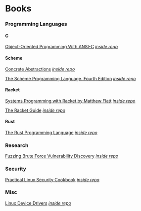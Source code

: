 # Books

### Programming Languages

#### C

[Object-Oriented Programming With ANSI-C](https://www.cs.rit.edu/~ats/books/ooc.pdf) *[inside repo](<pdf/ooc.pdf>)*

#### Scheme

[Concrete Abstractions](https://gustavus.edu/mcs/max/concrete-abstractions-pdfs/ConcreteAbstractions.pdf) *[inside repo](pdf/ConcreteAbstractions.pdf)*

[The Scheme Programming Language. Fourth Edition](https://www.scheme.com/tspl4/) *[inside repo](pdf/The.Scheme.Programming.Language.4th.Edition.pdf)*

#### Racket

[Systems Programming with Racket by Matthew Flatt](http://web.mit.edu/racket_v612/amd64_ubuntu1404/racket/doc/more/index.html) *[inside repo](pdf/SPwRacket.pdf)*

[The Racket Guide](https://plt.eecs.northwestern.edu/snapshots/current/pdf-doc/guide.pdf) *[inside repo](pdf/RacketGuide.pdf)*

#### Rust

[The Rust Programming Language](https://doc.rust-lang.org/book/) *[inside repo](<pdf/The Rust Programming Language.pdf>)*

### Research

[Fuzzing Brute Force Vulnerability Discovery](http://index-of.es/Miscellanous/Fuzzing%20%20Brute%20Force%20Vulnerability%20Discovery.pdf) *[inside repo](<pdf/Fuzzing Brute Force Vulnerability Discovery.pdf>)*


### Security

[Practical Linux Security Cookbook](http://index-of.es/Miscellanous/Fuzzing%20%20Brute%20Force%20Vulnerability%20Discovery.pdf) *[inside repo](<pdf/PLSC.zip>)*

### Misc

[Linux Device Drivers](https://bootlin.com/doc/books/ldd3.pdf) *[inside repo](<pdf/ldd3.pdf>)*

